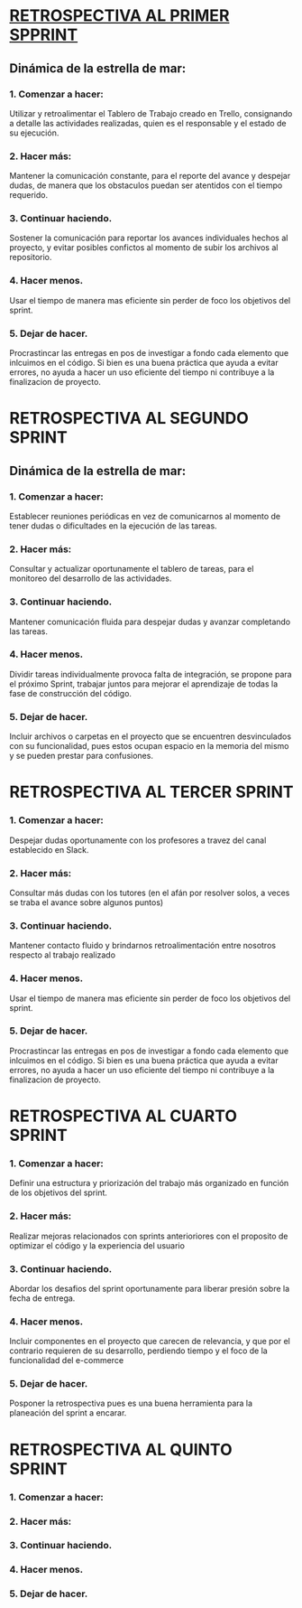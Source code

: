 # [RETROSPECTIVA AL PRIMER SPPRINT](https://proyectosagiles.org/2009/06/14/retrospectiva-estrella-mar-starfish-retrospective-scrum/)

## Dinámica de la estrella de mar:

### 1. Comenzar a hacer:

Utilizar y retroalimentar el Tablero de Trabajo creado en Trello, consignando a detalle las actividades realizadas, quien es el responsable y el estado de su ejecución.

### 2. Hacer más:

Mantener la comunicación constante, para el reporte del avance y despejar dudas, de manera que los obstaculos puedan ser atentidos con el tiempo requerido.

### 3. Continuar haciendo.

Sostener la comunicación para reportar los avances individuales hechos al proyecto, y evitar posibles confictos al momento de subir los archivos al repositorio.

### 4. Hacer menos.
  Usar el tiempo de manera mas eficiente sin perder de foco los objetivos del sprint. 

### 5. Dejar de hacer.
 
Procrastincar las entregas en pos de investigar a fondo cada elemento que inlcuimos en el código. Si bien es una buena práctica que ayuda a evitar errores, no ayuda a hacer un uso eficiente del tiempo ni contribuye a la finalizacion de proyecto.


# RETROSPECTIVA AL SEGUNDO SPRINT

## Dinámica de la estrella de mar:

### 1. Comenzar a hacer:
Establecer reuniones periódicas en vez de comunicarnos al momento de tener
dudas o dificultades en la ejecución de las tareas.

### 2. Hacer más:
Consultar y actualizar oportunamente el tablero de tareas, para el monitoreo del desarrollo de las actividades.


### 3. Continuar haciendo.
Mantener comunicación fluida para despejar dudas y avanzar completando 
las tareas.

### 4. Hacer menos.
Dividir tareas individualmente provoca falta de integración, se propone para el próximo Sprint, trabajar juntos para mejorar el aprendizaje de todas la fase de construcción del código.

### 5. Dejar de hacer.
 Incluir archivos o carpetas en el proyecto que se encuentren desvinculados con su funcionalidad, pues estos ocupan espacio en la memoria del mismo y se pueden prestar para confusiones.

 # RETROSPECTIVA AL TERCER SPRINT

### 1. Comenzar a hacer:
Despejar dudas oportunamente con los profesores a travez del canal establecido en Slack.

### 2. Hacer más:
Consultar más dudas con los tutores (en el afán por resolver solos, a veces se traba el avance sobre algunos
puntos)

### 3. Continuar haciendo.
Mantener contacto fluido y brindarnos retroalimentación entre nosotros respecto al trabajo realizado

### 4. Hacer menos.
 Usar el tiempo de manera mas eficiente sin perder de foco los objetivos del sprint. 

### 5. Dejar de hacer.
Procrastincar las entregas en pos de investigar a fondo cada elemento que inlcuimos en el código. Si bien es una buena práctica que ayuda a evitar errores, no ayuda a hacer un uso eficiente del tiempo ni contribuye a la finalizacion de proyecto.

# RETROSPECTIVA AL CUARTO SPRINT

### 1. Comenzar a hacer:
Definir una estructura y priorización del trabajo más organizado en función de los objetivos del sprint.
### 2. Hacer más:
Realizar mejoras relacionados con sprints anterioriores con el proposito de optimizar el código y la experiencia del usuario

### 3. Continuar haciendo.
Abordar los desafios del sprint oportunamente para liberar presión sobre la fecha de entrega.

### 4. Hacer menos.
Incluir componentes en el proyecto que carecen de relevancia, y que por el contrario requieren de su desarrollo, perdiendo tiempo y el foco de la funcionalidad del e-commerce 

### 5. Dejar de hacer.
Posponer la retrospectiva pues es una buena herramienta para la planeación del sprint a encarar.

# RETROSPECTIVA AL QUINTO SPRINT

### 1. Comenzar a hacer:
### 2. Hacer más:

### 3. Continuar haciendo.

### 4. Hacer menos.

### 5. Dejar de hacer.
